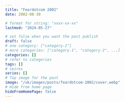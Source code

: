 ```yaml
---
title: "Feardotcom 2002"
date: 2002-08-30

# format for string: "xxxx-xx-xx"
lastmod: "2024-05-27"

# set false when you want the post publish
draft: false
# one category: ["category-1"]
# more categories: ["category-1", "category-2", ...]
categories: []
# refer to categories
tags: []
# seires
series: []
# Top image for the post
image: "/uk/images/posts/feardotcom-2002/cover.webp"
# Hide from home page
hideFromHomePage: false
---
```


<!--more-->
